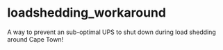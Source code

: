 # loadshedding_workaround
A way to prevent an sub-optimal UPS to shut down during load shedding around Cape Town!
